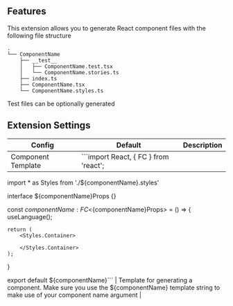 ## Features

This extension allows you to generate React component files with the following file structure

```
.
└── ComponentName
    ├── __test__
    │   ├── ComponentName.test.tsx
    │   └── ComponentName.stories.ts
    ├── index.ts
    ├── ComponentName.tsx
    └── ComponentName.styles.ts
```

Test files can be optionally generated

## Extension Settings

| Config             | Default                               | Description |
| ------------------ | ------------------------------------- | ----------- |
| Component Template | ```import React, { FC } from 'react'; |

import \* as Styles from './${componentName}.styles'

interface ${componentName}Props {}

const ${componentName}: FC<${componentName}Props> = () => {
useLanguage();

    return (
        <Styles.Container>

        </Styles.Container>
    );

}

export default ${componentName}``` | Template for generating a component. Make sure you use the ${componentName} template string to make use of your component name argument |
